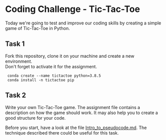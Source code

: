 # Coding Challenge - Tic-Tac-Toe

Today we're going to test and improve our coding skills by creating a simple game of Tic-Tac-Toe in Python. 

## Task 1

Fork this repository, clone it on your machine and create a new environment.  
Don't forget to activate it for the assignment. 

```bash:shell
 conda create --name tictactoe python=3.8.5
 conda install -n tictactoe pip
 ```

## Task 2

Write your own Tic-Tac-Toe game. The assignment file contains a description on how the game should work. It may also help you to create a good structure for your code. 

Before you start, have a look at the file [Intro_to_pseudocode.md](Intro_to_pseudocode.md). The technique described there could be useful for this task. 
